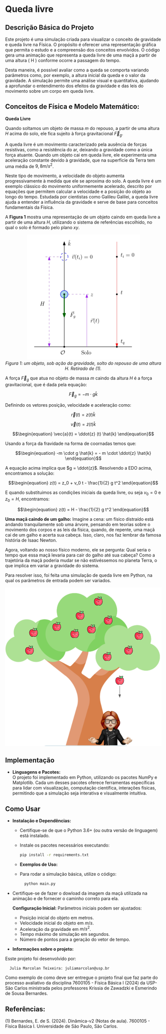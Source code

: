 # Queda livre 

## Descrição Básica do Projeto
Este projeto é uma simulação criada para visualizar o conceito de gravidade e queda livre na Física. O propósito é oferecer uma representação gráfica que permita o estudo e a compreensão dos conceitos envolvidos. O código gera uma animação que representa a queda livre de uma maçã a partir de uma altura \( H \) conforme ocorre a passagem do tempo. 

Desta maneira, é possível avaliar como a queda se comporta variando parâmetros como, por exemplo, a altura inicial da queda e o valor da gravidade. A simulação permite uma análise visual e quantitativa, ajudando a aprofundar o entendimento dos efeitos da gravidade e das leis do movimento sobre um corpo em queda livre.

 ## Conceitos de Física e Modelo Matemático:

 **Queda Livre**
 
Quando soltamos um objeto de massa $m$ do repouso, a partir de uma altura $H$  acima do solo, ele fica sujeito à força gravitacional $\vec{F}_g$.

A queda livre é um movimento caracterizado pela ausência de forças resistivas, como a resistência do ar, deixando a gravidade como a única força atuante. Quando um objeto cai em queda livre, ele experimenta uma aceleração constante devido à gravidade, que na superfície da Terra tem uma média de $9,8 m/s^2$.

Neste tipo de movimento, a velocidade do objeto aumenta progressivamente à medida que ele se aproxima do solo. A queda livre é um exemplo clássico do movimento uniformemente acelerado, descrito por equações que permitem calcular a velocidade e a posição do objeto ao longo do tempo. Estudada por cientistas como Galileu Galilei, a queda livre ajuda a entender a influência da gravidade e serve de base para conceitos fundamentais da Física.

A **Figura 1** mostra uma representação de um objeto caindo em queda livre a partir de uma altura $H$, utilizando o sistema de referências escolhido, no qual o solo é formado pelo plano $xy$.

<p align="center">
  <img src="imagens/imagem_queda_livre.png" alt="Descrição da imagem">
  <br>
  <em>Figura 1: um objeto, sob ação da gravidade, solto do repouso de uma altura H. Retirado de (1).</em>
</p>


A força $\vec{F}_g$ que atua no objeto de massa  $m$ caindo da altura $H$ é a força gravitacional, que é dada pela equação:

$$\begin{equation}
\vec{F}_g = - m \cdot g  \hat{k}
\end{equation}$$

Definindo os vetores posição, velocidade e aceleração como: 

$$\begin{equation}
\vec{r}(t) =  z(t)\hat{k}
\end{equation}$$

$$\begin{equation}
\vec{v}(t) =  \dot{z} (t) \hat{k}
\end{equation}$$

$$\begin{equation}
\vec{a}(t) = \ddot{z} (t) \hat{k}
\end{equation}$$

Usando a força da fravidade na forma de coornadas temos que: 

$$\begin{equation}
-m \cdot g  \hat{k} = - m \cdot \ddot{z} \hat{k}  
\end{equation}$$

A equação acima implica que $g = \ddot{z}$. Resolvendo a EDO acima, encontramos a solução: 

$$\begin{equation}
z(t) = z_0 + v_0 t - \frac{1}{2} g t^2 
\end{equation}$$

E quando substituimos as condições iniciais da queda livre, ou seja $v_0 = 0$ e $z_0 = H$, encontramos: 

$$\begin{equation}
z(t) = H - \frac{1}{2} g t^2 
\end{equation}$$

 **Uma maçã caindo de um galho:**
 Imagine a cena: um físico distraído está andando tranquilamente sob uma árvore, pensando em teorias sobre o movimento dos corpos e as leis da física, quando, de repente, uma maçã cai de um galho e acerta sua cabeça. Isso, claro, nos faz lembrar da famosa história de Isaac Newton. 

 Agora, voltando ao nosso físico moderno, ele se pergunta: Qual seria o tempo que essa maçã levaria para cair do galho até sua cabeça? Como a trajetória da maçã poderia mudar se não estivéssemos no planeta Terra, o que implica em variar a gravidade do sistema. 

Para resolver isso, foi feita uma simulação de queda livre em Python, na qual os parâmetros de entrada podem ser variados. 

<p align="center">
  <img src="imagens/maca.png" alt="Descrição da imagem">
  <br>
</p>


## Implementação

- **Linguagens e Pacotes:**  
  O projeto foi implementado em Python, utilizando os pacotes NumPy e Matplotlib. Cada um desses pacotes oferece ferramentas específicas para lidar com  visualização, computação científica, interações físicas, permitindo que a simulação seja interativa e visualmente intuitiva.

## Como Usar

- **Instalação e Dependências:**  
  - Certifique-se de que o Python 3.6+ (ou outra versão de linguagem) está instalado.
  - Instale os pacotes necessários executando:
    
    ```bash
    pip install -r requirements.txt

  - **Exemplos de Uso:**  
  - Para rodar a simulação básica, utilize o código:
    ```python
      python main.py
    ```
 - Certifique-se de fazer o dowload da imagem da maçã utilizada na animação e de fornecer o caminho correto para ela.

   **Configuração Inicial:** Parâmetros iniciais podem ser ajustados:
    -  Posição inicial do objeto em metros.
    - Velocidade inicial do objeto em $m/s$.
    -  Aceleração da gravidade em $m/s^2$.
    -  Tempo máximo de simulação em segundos.
    -  Número de pontos para a geração do vetor de tempo.

  - **Informações sobre o projeto:**
 
  Esste projeto foi desenvolvido por:
  
      Julia Marcolan Teixeira: juliamarcolan@usp.br  
    
  Como exemplo de como deve ser entregue o projeto final que faz parte  do processo avaliativo da disciplina 7600105 - Física Básica I (2024) da USP-São Carlos ministrada pelos professores Krissia de Zawadzki e Esmerindo de Sousa Bernardes.

 ## Referências: 
 (1) Bernardes, E. de S. (2024). Dinâmica-v2 (Notas de aula). 7600105 - Física Básica I. Universidade de São Paulo, São Carlos.

